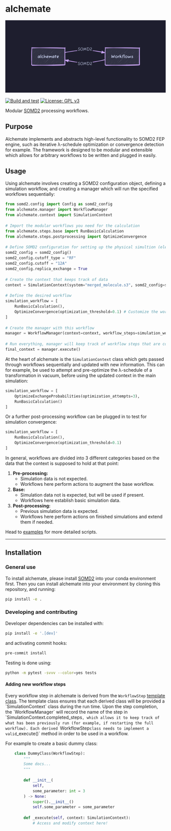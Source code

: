 # alchemate

![alchemate logo](assets/alchemate_logo.png)

[![Build and test](https://github.com/akalpokas/alchemate/actions/workflows/ci.yml/badge.svg?event=workflow_dispatch)](https://github.com/akalpokas/alchemate/actions/workflows/ci.yml)
[![License: GPL v3](https://img.shields.io/badge/License-GPLv3-blue.svg)](https://www.gnu.org/licenses/gpl-3.0)

Modular [SOMD2](https://github.com/OpenBioSim/somd2) processing workflows.

## Purpose
Alchemate implements and abstracts high-level functionality to SOMD2 FEP engine, such as iterative λ-schedule optimization or convergence detection for example. The framework is designed to be modular and extensible which allows for arbitrary workflows to be written and plugged in easily.

## Usage
Using alchemate involves creating a SOMD2 configuration object, defining a simulation workflow, and creating a manager which will run the specified workflows sequentially:

```python
from somd2.config import Config as somd2_config
from alchemate.manager import WorkflowManager
from alchemate.context import SimulationContext

# Import the modular workflows you need for the calculation
from alchemate.steps.base import RunBasicCalculation
from alchemate.steps.postprocessing import OptimizeConvergence

# Define SOMD2 configuration for setting up the physical simultion (electrostatics, cutoff, timestep, etc.)
somd2_config = somd2_config()
somd2_config.cutoff_type = "RF"
somd2_config.cutoff = "12A"
somd2_config.replica_exchange = True

# Create the context that keeps track of data
context = SimulationContext(system="merged_molecule.s3", somd2_config=somd2_config)

# Define the desired workflow
simulation_workflow = [
    RunBasicCalculation(),
    OptimizeConvergence(optimization_threshold=0.1) # Customize the workflow if needed
]

# Create the manager with this workflow
manager = WorkflowManager(context=context, workflow_steps=simulation_workflow)

# Run everything, manager will keep track of workflow steps that are completed
final_context = manager.execute()
```

At the heart of alchemate is the `SimulationContext` class which gets passed through workflows sequentially and updated with new information. This can for example, be used to attempt and pre-optimize the λ-schedule of a transformation in vacuum, before using the updated context in the main simulation:

```python
simulation_workflow = [
    OptimizeExchangeProbabilities(optimization_attempts=3),
    RunBasicCalculation()
]
```

Or a further post-processing workflow can be plugged in to test for simulation convergence:

```python
simulation_workflow = [
    RunBasicCalculation(),
    OptimizeConvergence(optimization_threshold=0.1)
]
```

In general, workflows are divided into 3 different categories based on the data that the context is supposed to hold at that point:
1. **Pre-processing:**
    - Simulation data is not expected.
    - Workflows here perform actions to augment the base workflow.
2. **Base:**
    - Simulation data not is expected, but will be used if present.
    - Workflows here establish basic simulation data.
3. **Post-processing:**
    - Previous simulation data is expected.
    - Workflows here perform actions on finished simulations and extend them if needed.

Head to [examples](examples/) for more detailed scripts.
___
## Installation

### General use
To install alchemate, please install [SOMD2](https://github.com/OpenBioSim/somd2) into your conda environment first. Then you can install alchemate into your environment by cloning this repository, and running:
```bash
pip install -e .
```

### Developing and contributing

Developer dependencies can be installed with:
```bash
pip install -e '.[dev]'
```

and activating commit hooks:
```bash
pre-commit install
```

Testing is done using:
```bash
python -m pytest -svvv --color=yes tests
```

#### Adding new workflow steps

Every workflow step in alchemate is derived from the `WorkflowStep` [template class](src/alchemate/steps/base.py`). The template class ensures that each derived class will be provided a `SimulationContext` class during the run time. Upon the step completion, the `WorkflowManager` will record the name of the step in `SimulationContext.completed_steps`, which allows it to keep track of what has been previously run (for example, if restarting the full workflow). Each derived `WorkflowStep` class needs to implement a valid `_execute()` method in order to be used in a workflow.

For example to create a basic dummy class:

```python
    class DummyClass(WorkflowStep):
        """
        Some docs...
        """

        def __init__(
            self,
            some_parameter: int = 3
        ) -> None:
            super().__init__()
            self.some_parameter = some_parameter

        def _execute(self, context: SimulationContext):
            # Access and modify context here!
```
